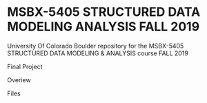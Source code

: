 # MSBX-5405 STRUCTURED DATA MODELING ANALYSIS FALL 2019

University Of Colorado Boulder repository for the MSBX-5405 STRUCTURED DATA MODELING &amp;  ANALYSIS course FALL 2019

Final Project

Overiew

Files
